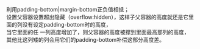利用padding-bottom|margin-bottom正负值相抵；  
设置父容器设置超出隐藏（overflow:hidden），这样子父容器的高度就还是它里面的列没有设定padding-bottom时的高度，  
当它里面的任 一列高度增加了，则父容器的高度被撑到里面最高那列的高度，  
其他比这列矮的列会用它们的padding-bottom补偿这部分高度差。
